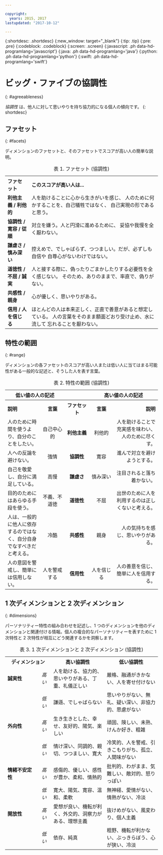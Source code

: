 ```yaml
---

copyright:
  years: 2015, 2017
lastupdated: "2017-10-12"

---
```


{:shortdesc: .shortdesc}
{:new_window: target="_blank"}
{:tip: .tip}
{:pre: .pre}
{:codeblock: .codeblock}
{:screen: .screen}
{:javascript: .ph data-hd-programlang='javascript'}
{:java: .ph data-hd-programlang='java'}
{:python: .ph data-hd-programlang='python'}
{:swift: .ph data-hd-programlang='swift'}

# ビッグ・ファイブの協調性
{: #agreeableness}

*協調性* は、他人に対して思いやりを持ち協力的になる個人の傾向です。
{: shortdesc}

## ファセット
{: #facets}

ディメンションのファセットと、そのファセットでスコアが高い人の簡単な説明。

<table>
  <caption>表 1. ファセット (協調性)</caption>
  <tr>
    <th style="text-align:left">ファセット</th>
    <th style="text-align:left">このスコアが高い人は...</th>
  </tr>
  <tr>
    <td><strong>利他主義 / 利他的</strong></td>
    <td>人を助けることに心から生きがいを感じ、
    人のために何かすることを、自己犠牲ではなく、
    自己実現の形であると思う。</td>
  </tr>
  <tr>
    <td><strong>協調性 / 寛容 / 従順</strong></td>
    <td>対立を嫌う。人と円滑に進めるために、
    妥協や我慢を全く厭わない。</td>
  </tr>
  <tr>
    <td><strong>謙虚さ / 慎み深い</strong></td>
    <td>控えめで、でしゃばらず、つつましい。だが、必ずしも自信や
    自尊心がないわけではない。</td>
  </tr>
  <tr>
    <td><strong>道徳性 / 不屈 / 誠実</strong></td>
    <td>人と接する際に、偽ったりごまかしたりする必要性を全く感じない。
    そのため、ありのままで、率直で、偽りがない。</td>
  </tr>
  <tr>
    <td><strong>共感性 / 親身</strong></td>
    <td>心が優しく、思いやりがある。</td>
  </tr>
  <tr>
    <td><strong>信用 / 人を信じる</strong></td>
    <td>ほとんどの人は本来正しく、正直で善意があると想定している。
    人の言葉をそのまま額面どおり受け止め、水に流して
    忘れることを厭わない。</td>
  </tr>
</table>

## 特性の範囲
{: #range}

ディメンションの各ファセットのスコアが高い人または低い人に当てはまる可能性がある一般的な記述と、そうした人を表す言葉。

<table>
  <caption>表 2. 特性の範囲 (協調性)</caption>
  <tr>
    <th colspan="2" style="text-align:center">低い値の人の記述</th>
    <th></th>
    <th colspan="2" style="text-align:center">高い値の人の記述</th>
  </tr>
  <tr>
    <th style="text-align:left; width:23%">説明</th>
    <th style="text-align:center; width:16%">言葉</th>
    <th style="text-align:center; width:16%">ファセット</th>
    <th style="text-align:center; width:16%">言葉</th>
    <th style="text-align:right">説明</th>
  </tr>
  <tr>
    <td style="text-align:left">人のために時間を使うより、自分のことをしたい。</td>
    <td style="text-align:center">自己中心的</td>
    <td style="text-align:center"><strong>利他主義</strong></td>
    <td style="text-align:center">利他的</td>
    <td style="text-align:right">人を助けることで充実感を味わい、人のために尽くす。</td>
  </tr>
  <tr>
    <td style="text-align:left">人への反論を避けない。</td>
    <td style="text-align:center">強情</td>
    <td style="text-align:center"><strong>協調性</strong></td>
    <td style="text-align:center">寛容</td>
    <td style="text-align:right">進んで対立を避けようとする。</td>
  </tr>
  <tr>
    <td style="text-align:left">自己を敬愛し、自分に満足している。</td>
    <td style="text-align:center">高慢</td>
    <td style="text-align:center"><strong>謙虚さ</strong></td>
    <td style="text-align:center">慎み深い</td>
    <td style="text-align:right">注目されると落ち着かない。</td>
  </tr>
  <tr>
    <td style="text-align:left">目的のためにはあらゆる手段を使う。</td>
    <td style="text-align:center">不義、不道徳</td>
    <td style="text-align:center"><strong>道徳性</strong></td>
    <td style="text-align:center">不屈</td>
    <td style="text-align:right">出世のために人を利用するのは正しくないと考える。</td>
  </tr>
  <tr>
    <td style="text-align:left">人は、一般的に他人に依存するのではなく、自分自身でなすべきだと考える。</td>
    <td style="text-align:center">冷酷</td>
    <td style="text-align:center"><strong>共感性</strong></td>
    <td style="text-align:center">親身</td>
    <td style="text-align:right">人の気持ちを感じ、思いやりがある。</td>
  </tr>
  <tr>
    <td style="text-align:left">人の意図を警戒し、簡単には信用しない。</td>
    <td style="text-align:center">人を警戒する</td>
    <td style="text-align:center"><strong>信用性</strong></td>
    <td style="text-align:center">人を信じる</td>
    <td style="text-align:right">人の善意を信じ、簡単に人を信用する。</td>
  </tr>
</table>

## 1 次ディメンションと 2 次ディメンション
{: #dimensions}

パーソナリティー特性の組み合わせを記述し、1 つのディメンションを他のディメンションと関連付ける情報。個人の複合的なパーソナリティーを表すために 1 次特性と 2 次特性が相互にどう関連するかを洞察します。

<table>
  <caption>表 3. 1 次ディメンションと 2 次ディメンション (協調性)</caption>
  <tr>
    <th colspan="2" style="width:30%">ディメンション</th>
    <th style="width:35%">高い協調性</th>
    <th style="width:35%">低い協調性</th>
  </tr>
  <tr>
    <td style="text-align:left"><strong>誠実性</strong></td>
    <td style="text-align:center"><em>高い</em></td>
    <td>人を助ける、協力的、思いやりがある、丁重、礼儀正しい</td>
    <td>厳格、融通がきかない、人を寄せ付けない</td>
  </tr>
  <tr>
    <td></td>
    <td style="text-align:center"><em>低い</em></td>
    <td>謙遜、でしゃばらない</td>
    <td>思いやりがない、無礼、疑い深い、非協力的、思慮がない</td>
  </tr>
  <tr>
    <td style="text-align:left"><strong>外向性</strong></td>
    <td style="text-align:center"><em>高い</em></td>
    <td>生き生きとした、幸せ、友好的、陽気、楽しい</td>
    <td>頑固、険しい、未熟、けんか好き、粗雑</td>
  </tr>
  <tr>
    <td></td>
    <td style="text-align:center"><em>低い</em></td>
    <td>情け深い、同調的、親切、つつましい、寛大</td>
    <td>冷笑的、人を警戒、引きこもりがち、孤立、人間味がない</td>
  </tr>
  <tr>
    <td style="text-align:left"><strong>情緒不安定性</strong></td>
    <td style="text-align:center"><em>高い</em></td>
    <td>感傷的、優しい、感性が豊か、柔和、情熱的</td>
    <td>批判的、わがまま、気難しい、敵対的、怒りっぽい</td>
  </tr>
  <tr>
    <td></td>
    <td style="text-align:center"><em>低い</em></td>
    <td>寛大、陽気、寛容、温和、柔軟</td>
    <td>無神経、愛情がない、情熱がない、冷淡</td>
  </tr>
  <tr>
    <td style="text-align:left"><strong>開放性</strong></td>
    <td style="text-align:center"><em>高い</em></td>
    <td>愛想が良い、機転が利く、外交的、洞察力がある、理想主義</td>
    <td>抜けめがない、風変わり、個人主義</td>
  </tr>
  <tr>
    <td></td>
    <td style="text-align:center"><em>低い</em></td>
    <td>依存、純真</td>
    <td>粗野、機転が利かない、ぶっきらぼう、心が狭い、冷淡</td>
  </tr>
</table>
